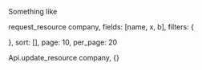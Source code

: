 Something like

request_resource company, fields: [name, x, b], filters: {

}, sort: [], page: 10, per_page: 20

Api.update_resource company, {}
